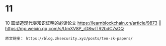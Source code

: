 
# 11

10 篇塑造现代零知识证明的必读论文 https://learnblockchain.cn/article/9873 || https://mp.weixin.qq.com/s/UmXV8P_rD8wITR2bdC7sOQ
```console
原文链接： https://blog.zksecurity.xyz/posts/ten-zk-papers/
```

